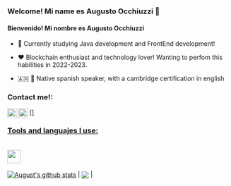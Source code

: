 ### Welcome! Mi name es Augusto Occhiuzzi 👋
#### Bienvenido! Mi nombre es Augusto Occhiuzzi 


- 📖 Currently studying Java development and FrontEnd development!

- ❤️ Blockchain enthusiast and technology lover! Wanting to perfom this habilities in 2022-2023.

- 🇦🇷 🏴󠁧󠁢󠁥󠁮󠁧󠁿 Native spanish speaker, with a cambridge certification in english


### Contact me!:

[<img align="left" alt="LinkedIn" width="22px" src="https://cdn.worldvectorlogo.com/logos/linkedin-icon-2.svg" /><a href="https:/https://www.instagram.com/augustoocchiuzzi/">] 
<img align="left" alt="Instagram" width="22px" src="https://1000marcas.net/wp-content/uploads/2019/11/Instagram-logo.png" /><a href=https://www.linkedin.com/in/augusto-occhiuzzi-b06640160/>
<br />



### Tools and languajes I use:

<br />
<img align="bottom" src="https://raw.githubusercontent.com/jmnote/z-icons/master/svg/git.svg" width="30" height="30" />

<br />

<br />
 <a href="https://github.com/augustoocch/github-readme-stats"><img align="center" src="https://github-readme-stats.vercel.app/api?username=augustoocch&show_icons=true&include_all_commits=true&theme=buefy&hide_border=true" alt="August's github stats" /></a> | <a href="https://github.com/augustoocch/github-readme-stats"><img align="center" src="https://github-readme-stats.vercel.app/api/top-langs/?username=augustoocch&layout=compact&theme=buefy&hide_border=true" /></a> |
<br />
